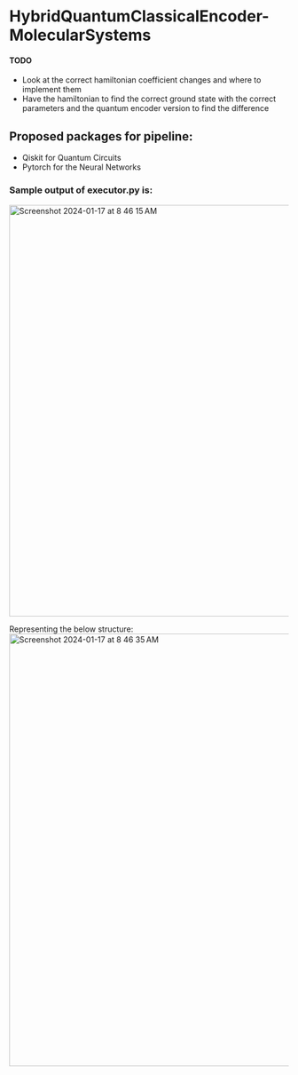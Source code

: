 # HybridQuantumClassicalEncoder-MolecularSystems


#### TODO
- Look at the correct hamiltonian coefficient changes and where to implement them 
- Have the hamiltonian to find the correct ground state with the correct parameters and the quantum encoder version to find the difference 


## Proposed packages for pipeline: 
- Qiskit for Quantum Circuits
- Pytorch for the Neural Networks


### Sample output of executor.py is:



<img width="741" alt="Screenshot 2024-01-17 at 8 46 15 AM" src="https://github.com/soundwaverohit/HybridQuantumClassicalEncoder-MolecularSystems/assets/30132476/186706eb-7f34-405e-85db-5d944144307a">




Representing the below structure: 
<img width="779" alt="Screenshot 2024-01-17 at 8 46 35 AM" src="https://github.com/soundwaverohit/HybridQuantumClassicalEncoder-MolecularSystems/assets/30132476/a526ed1e-4599-4302-9341-9e75786089dc">
